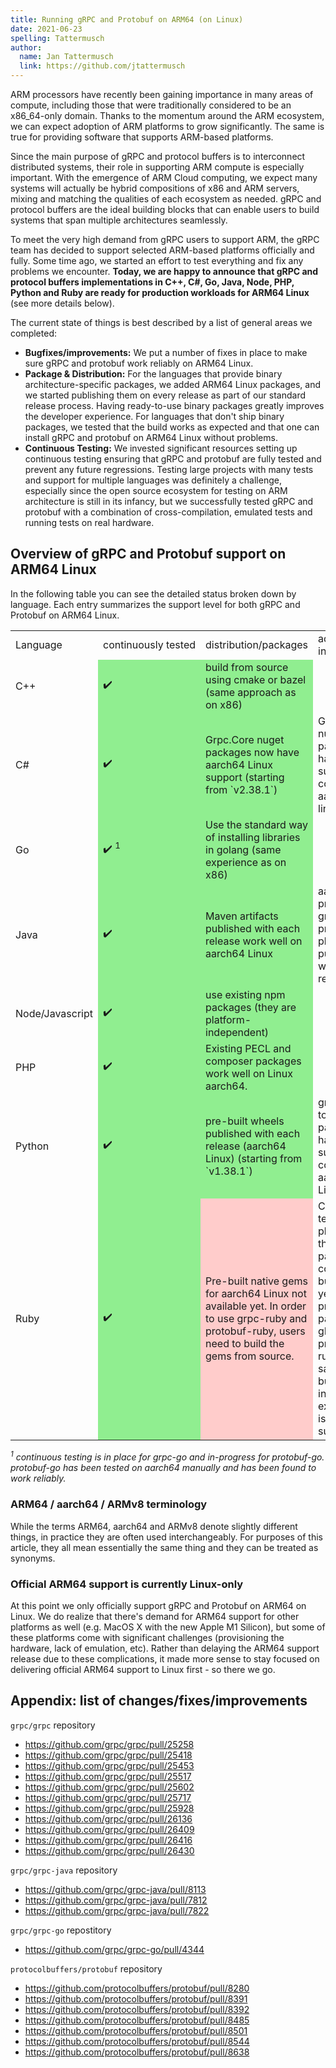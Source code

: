 ```yaml
---
title: Running gRPC and Protobuf on ARM64 (on Linux)
date: 2021-06-23
spelling: Tattermusch
author:
  name: Jan Tattermusch
  link: https://github.com/jtattermusch
---
```


ARM processors have recently been gaining importance in many areas of compute, including those that were traditionally considered to be an x86_64-only domain. Thanks to the momentum around the ARM ecosystem, we can expect adoption of ARM platforms to grow significantly. The same is true for providing software that supports ARM-based platforms.

Since the main purpose of gRPC and protocol buffers is to interconnect distributed systems, their role in supporting ARM compute is especially important. With the emergence of ARM Cloud computing, we expect many systems will actually be hybrid compositions of x86 and ARM servers, mixing and matching the qualities of each ecosystem as needed. gRPC and protocol buffers are the ideal building blocks that can enable users to build systems that span multiple architectures seamlessly.

To meet the very high demand from gRPC users to support ARM, the gRPC team has decided to support selected ARM-based platforms officially and fully. Some time ago, we started an effort to test everything and fix any problems we encounter. **Today, we are happy to announce that gRPC and protocol buffers implementations in C++, C#, Go, Java, Node, PHP, Python and Ruby are ready for production workloads for ARM64 Linux** (see more details below).

The current state of things is best described by a list of general areas we completed:

- **Bugfixes/improvements:** We put a number of fixes in place to make sure gRPC and protobuf work reliably on ARM64 Linux.
- **Package & Distribution:** For the languages that provide binary architecture-specific packages, we added ARM64 Linux packages, and we started publishing them on every release as part of our standard release process. Having ready-to-use binary packages greatly improves the developer experience. For languages that don't ship binary packages, we tested that the build works as expected and that one can install gRPC and protobuf on ARM64 Linux without problems.
- **Continuous Testing:** We invested significant resources setting up continuous testing ensuring that gRPC and protobuf are fully tested and prevent any future regressions. Testing large projects with many tests and support for multiple languages was definitely a challenge, especially since the open source ecosystem for testing on ARM architecture is still in its infancy, but we successfully tested gRPC and protobuf with a combination of cross-compilation, emulated tests and running tests on real hardware.

## Overview of gRPC and Protobuf support on ARM64 Linux

In the following table you can see the detailed status broken down by language. Each entry summarizes the support level for both gRPC and Protobuf on ARM64 Linux.

<table>
<tr>
  <td style="white-space: nowrap">Language</td>
  <td style="white-space: nowrap">continuously tested</td>
  <td>distribution/packages</td>
  <td>additional info</td>
</tr>
<tr>
  <td>C++</td>
  <td style="background: #90ee90;">✔️</td>
  <td style="background: #90ee90;">build from source using cmake or bazel (same approach as on x86)</td>
  <td></td>
</tr>
<tr>
  <td>C#</td>
  <td style="background: #90ee90;">✔️</td>
  <td style="background: #90ee90;">Grpc.Core nuget packages now have aarch64 Linux support (starting from `v2.38.1`)</td>
  <td>Grpc.Tools nuget package has now support for codegen on aarch64 linux.</td>
</tr>
<tr>
  <td>Go</td>
  <td style="background: #90ee90;">✔️ <sup>1</sup></td>
  <td style="background: #90ee90;">Use the standard way of installing libraries in golang (same experience as on x86)</td>
  <td></td>
</tr>
<tr>
  <td>Java</td>
  <td style="background: #90ee90;">✔️</td>
  <td style="background: #90ee90;">Maven artifacts published with each release work well on aarch64 Linux</td>
  <td>aarch64 protoc and grpc-java protoc plugin are published with each release</td>
</tr>
<tr>
  <td>Node/Javascript</td>
  <td style="background: #90ee90;">✔️</td>
  <td style="background: #90ee90;">use existing npm packages (they are platform-independent)</td>
  <td></td>
</tr>
<tr>
  <td>PHP</td>
  <td style="background: #90ee90;">✔️</td>
  <td style="background: #90ee90;">Existing PECL and composer packages work well on Linux aarch64.</td>
  <td></td>
</tr>
<tr>
  <td>Python</td>
  <td style="background: #90ee90;">✔️</td>
  <td style="background: #90ee90;">pre-built wheels published with each release (aarch64 Linux) (starting from `v1.38.1`)</td>
  <td>grpcio-tools package has now support for codegen on aarch64 Linux.</td>
</tr>
<tr>
  <td>Ruby</td>
  <td style="background: #90ee90;">✔️</td>
  <td style="background: #ffcccb;">Pre-built native gems for aarch64 Linux not available yet. In order to use grpc-ruby and protobuf-ruby, users need to build the gems from source.</td>
  <td>Continuous tests are in place and they are passing consistently, but we don't yet provide pre-built packages. gRPC and protobuf in ruby are safe to use, but the installation experience is suboptimal.</td>
</tr>
</table>

*<sup>1</sup> continuous testing is in place for grpc-go and in-progress for protobuf-go. protobuf-go has been tested on aarch64 manually and has been found to work reliably.*

### ARM64 / aarch64 / ARMv8 terminology

While the terms ARM64, aarch64 and ARMv8 denote slightly different things, in practice they are often used interchangeably. For purposes of this article, they all mean essentially the same thing and they can be treated as synonyms.

### Official ARM64 support is currently Linux-only

At this point we only officially support gRPC and Protobuf on ARM64 on Linux. We do realize that there's demand for ARM64 support for other platforms as well (e.g. MacOS X with the new Apple M1 Silicon), but some of these platforms come with significant challenges (provisioning the hardware, lack of emulation, etc). Rather than delaying the ARM64 support release due to these complications, it made more sense to stay focused on delivering official ARM64 support to Linux first - so there we go.

## Appendix: list of changes/fixes/improvements

`grpc/grpc` repository

- https://github.com/grpc/grpc/pull/25258 
- https://github.com/grpc/grpc/pull/25418
- https://github.com/grpc/grpc/pull/25453
- https://github.com/grpc/grpc/pull/25517 
- https://github.com/grpc/grpc/pull/25602 
- https://github.com/grpc/grpc/pull/25717 
- https://github.com/grpc/grpc/pull/25928 
- https://github.com/grpc/grpc/pull/26136 
- https://github.com/grpc/grpc/pull/26409 
- https://github.com/grpc/grpc/pull/26416 
- https://github.com/grpc/grpc/pull/26430

`grpc/grpc-java` repository

- https://github.com/grpc/grpc-java/pull/8113 
- https://github.com/grpc/grpc-java/pull/7812 
- https://github.com/grpc/grpc-java/pull/7822

`grpc/grpc-go` repostitory

- https://github.com/grpc/grpc-go/pull/4344

`protocolbuffers/protobuf` repository

- https://github.com/protocolbuffers/protobuf/pull/8280
- https://github.com/protocolbuffers/protobuf/pull/8391
- https://github.com/protocolbuffers/protobuf/pull/8392
- https://github.com/protocolbuffers/protobuf/pull/8485 
- https://github.com/protocolbuffers/protobuf/pull/8501 
- https://github.com/protocolbuffers/protobuf/pull/8544 
- https://github.com/protocolbuffers/protobuf/pull/8638
